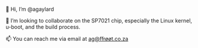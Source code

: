 👋 Hi, I’m @agaylard

💞️ I’m looking to collaborate on the SP7021 chip, especially the Linux kernel, u-boot, and the build process.

📫 You can reach me via email at ag@ﬀrøøt.co.za

<!---
agaylard/agaylard is a ✨ special ✨ repository because its `README.md` (this file) appears on your GitHub profile.
You can click the Preview link to take a look at your changes.
--->
